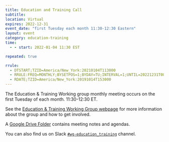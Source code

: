 ```yaml
---
title: Education and Training Call
subtitle:
location: Virtual
expires: 2022-12-31
event_date: "first Tuesday each month 11:30-12:30 Eastern"
layout: event
category: education-training
time:
  - - start: 2022-01-04 11:30 EST

repeated: true

rrule:
  - DTSTART;TZID=America/New_York:20210104T113000
  - RRULE:FREQ=MONTHLY;BYSETPOS=1;BYDAY=TU;INTERVAL=1;UNTIL=20221231T000000Z
  - RDATE;TZID=America/New_York:20191014T153000
---
```


The Education & Training Working group monthly meeting occurs on the first Tuesday of each month. 11:30-12:30 ET.

See the [Education & Training Working Group webpage](https://us-rse.org/wg/education_training/) for more
information about the group and how to get involved.

A [Google Drive Folder](https://drive.google.com/drive/u/1/folders/1mwnSDKh57I5MA9lk2DhRVxhjNc76wDXT) contains meeting notes and agendas.

You can also find us on Slack [`#wg-education_training`](https://usrse.slack.com/archives/C03QV5PFCKA) channel.
